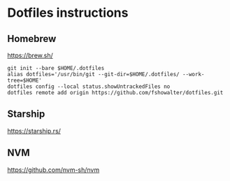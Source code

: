 # Dotfiles instructions

## Homebrew
https://brew.sh/

```shell
git init --bare $HOME/.dotfiles
alias dotfiles='/usr/bin/git --git-dir=$HOME/.dotfiles/ --work-tree=$HOME'
dotfiles config --local status.showUntrackedFiles no
dotfiles remote add origin https://github.com/fshowalter/dotfiles.git
```

## Starship
https://starship.rs/

## NVM
https://github.com/nvm-sh/nvm

